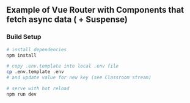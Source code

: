 ## Example of Vue Router with Components that fetch async data ( + Suspense)

### Build Setup

``` bash
# install dependencies
npm install

# copy .env.template into local .env file
cp .env.template .env
# and update value for new key (see Classroom stream)

# serve with hot reload
npm run dev



